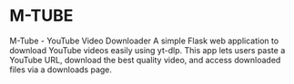 # M-TUBE
M-Tube - YouTube Video Downloader    A simple Flask web application to download YouTube videos easily using yt-dlp. This app lets users paste a YouTube URL, download the best quality video, and access downloaded files via a downloads page.
